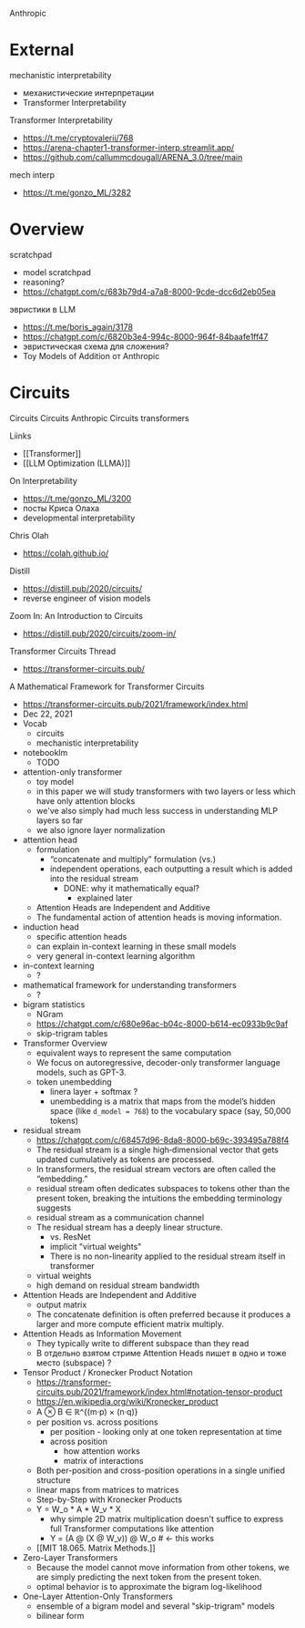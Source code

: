 
Anthropic

# External

mechanistic interpretability
- механистические интерпретации
- Transformer Interpretability

Transformer Interpretability
- https://t.me/cryptovalerii/768
- https://arena-chapter1-transformer-interp.streamlit.app/
- https://github.com/callummcdougall/ARENA_3.0/tree/main

mech interp
- https://t.me/gonzo_ML/3282

# Overview

scratchpad
- model scratchpad
- reasoning?
- https://chatgpt.com/c/683b79d4-a7a8-8000-9cde-dcc6d2eb05ea

эвристики в LLM
- https://t.me/boris_again/3178
- https://chatgpt.com/c/6820b3e4-994c-8000-964f-84baafe1ff47
- эвристическая схема для сложения?
- Toy Models of Addition от Anthropic

# Circuits

Circuits
Circuits Anthropic
Circuits transformers

Liinks
- [[Transformer]]
- [[LLM Optimization (LLMA)]]

On Interpretability
- https://t.me/gonzo_ML/3200
- посты Криса Олаха
- developmental interpretability

Chris Olah
- https://colah.github.io/

Distill
- https://distill.pub/2020/circuits/
- reverse engineer of vision models

Zoom In: An Introduction to Circuits
- https://distill.pub/2020/circuits/zoom-in/


Transformer Circuits Thread
- https://transformer-circuits.pub/


A Mathematical Framework for Transformer Circuits
- https://transformer-circuits.pub/2021/framework/index.html
- Dec 22, 2021
- Vocab
	- circuits
	- mechanistic interpretability
- notebooklm
	- TODO
- attention-only transformer
	- toy model
	- in this paper we will study transformers with two layers or less which have only attention blocks
	- we've also simply had much less success in understanding MLP layers so far
	- we also ignore layer normalization
- attention head
	- formulation
		- “concatenate and multiply” formulation (vs.)
		- independent operations, each outputting a result which is added into the residual stream
			- DONE: why it mathematically equal?
				- explained later
	- Attention Heads are Independent and Additive
	- The fundamental action of attention heads is moving information.
- induction head
	- specific attention heads
	- can explain in-context learning in these small models
	- very general in-context learning algorithm
- in-context learning
	- ?
- mathematical framework for understanding transformers
	- ?
- bigram statistics
	- NGram
	- https://chatgpt.com/c/680e96ac-b04c-8000-b614-ec0933b9c9af
	- skip-trigram tables
- Transformer Overview
	- equivalent ways to represent the same computation
	- We focus on autoregressive, decoder-only transformer language models, such as GPT-3.
	- token unembedding
		- linera layer + softmax ?
		- unembedding is a matrix that maps from the model’s hidden space (like `d_model = 768`) to the vocabulary space (say, 50,000 tokens)
- residual stream
	- https://chatgpt.com/c/68457d96-8da8-8000-b69c-393495a788f4
	- The residual stream is a single high‑dimensional vector that gets updated cumulatively as tokens are processed.
	- In transformers, the residual stream vectors are often called the “embedding.”
	- residual stream often dedicates subspaces to tokens other than the present token, breaking the intuitions the embedding terminology suggests
	- residual stream as a communication channel
	- The residual stream has a deeply linear structure.
		- vs. ResNet 
		- implicit "virtual weights"
		- There is no non-linearity applied to the residual stream itself in transformer
	- virtual weights
	- high demand on residual stream bandwidth
- Attention Heads are Independent and Additive
	- output matrix
	- The concatenate definition is often preferred because it produces a larger and more compute efficient matrix multiply.
- Attention Heads as Information Movement
	- They typically write to different subspace than they read
	- В отдельно взятом стриме Attention Heads пишет в одно и тоже место (subspace) ?
- Tensor Product / Kronecker Product Notation
	- https://transformer-circuits.pub/2021/framework/index.html#notation-tensor-product
	- https://en.wikipedia.org/wiki/Kronecker_product
	- A ⊗ B ∈ ℝ^{(m·p) × (n·q)}
	- per position vs. across positions
		- per position - looking only at one token representation at time
		- across position
			- how attention works
			- matrix of interactions
	- Both per-position and cross-position operations in a single unified structure
	- linear maps from matrices to matrices
	- Step-by-Step with Kronecker Products
	- Y = W_o * A * W_v * X
		- why simple 2D matrix multiplication doesn't suffice to express full Transformer computations like attention
		- Y = (A @ (X @ W_v)) @ W_o     # ← this works
	- [[MIT 18.065. Matrix Methods.]]
- Zero-Layer Transformers
	- Because the model cannot move information from other tokens, we are simply predicting the next token from the present token.
	- optimal behavior​ is to approximate the bigram log-likelihood
- One-Layer Attention-Only Transformers
	- ensemble of a bigram model and several "skip-trigram" models
	- bilinear form


